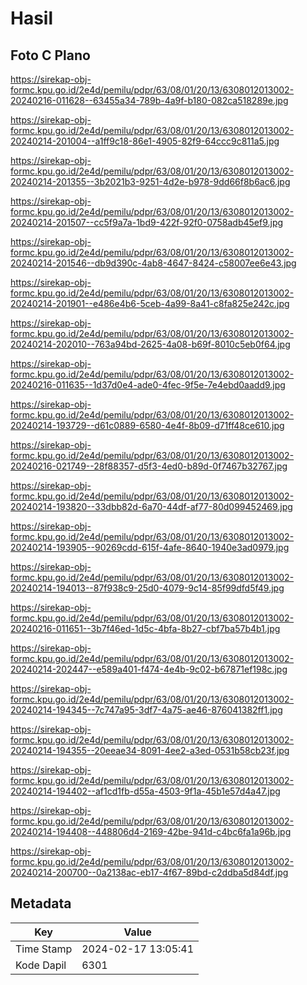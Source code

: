 # Hasil

## Foto C Plano

https://sirekap-obj-formc.kpu.go.id/2e4d/pemilu/pdpr/63/08/01/20/13/6308012013002-20240216-011628--63455a34-789b-4a9f-b180-082ca518289e.jpg

https://sirekap-obj-formc.kpu.go.id/2e4d/pemilu/pdpr/63/08/01/20/13/6308012013002-20240214-201004--a1ff9c18-86e1-4905-82f9-64ccc9c811a5.jpg

https://sirekap-obj-formc.kpu.go.id/2e4d/pemilu/pdpr/63/08/01/20/13/6308012013002-20240214-201355--3b2021b3-9251-4d2e-b978-9dd66f8b6ac6.jpg

https://sirekap-obj-formc.kpu.go.id/2e4d/pemilu/pdpr/63/08/01/20/13/6308012013002-20240214-201507--cc5f9a7a-1bd9-422f-92f0-0758adb45ef9.jpg

https://sirekap-obj-formc.kpu.go.id/2e4d/pemilu/pdpr/63/08/01/20/13/6308012013002-20240214-201546--db9d390c-4ab8-4647-8424-c58007ee6e43.jpg

https://sirekap-obj-formc.kpu.go.id/2e4d/pemilu/pdpr/63/08/01/20/13/6308012013002-20240214-201901--e486e4b6-5ceb-4a99-8a41-c8fa825e242c.jpg

https://sirekap-obj-formc.kpu.go.id/2e4d/pemilu/pdpr/63/08/01/20/13/6308012013002-20240214-202010--763a94bd-2625-4a08-b69f-8010c5eb0f64.jpg

https://sirekap-obj-formc.kpu.go.id/2e4d/pemilu/pdpr/63/08/01/20/13/6308012013002-20240216-011635--1d37d0e4-ade0-4fec-9f5e-7e4ebd0aadd9.jpg

https://sirekap-obj-formc.kpu.go.id/2e4d/pemilu/pdpr/63/08/01/20/13/6308012013002-20240214-193729--d61c0889-6580-4e4f-8b09-d71ff48ce610.jpg

https://sirekap-obj-formc.kpu.go.id/2e4d/pemilu/pdpr/63/08/01/20/13/6308012013002-20240216-021749--28f88357-d5f3-4ed0-b89d-0f7467b32767.jpg

https://sirekap-obj-formc.kpu.go.id/2e4d/pemilu/pdpr/63/08/01/20/13/6308012013002-20240214-193820--33dbb82d-6a70-44df-af77-80d099452469.jpg

https://sirekap-obj-formc.kpu.go.id/2e4d/pemilu/pdpr/63/08/01/20/13/6308012013002-20240214-193905--90269cdd-615f-4afe-8640-1940e3ad0979.jpg

https://sirekap-obj-formc.kpu.go.id/2e4d/pemilu/pdpr/63/08/01/20/13/6308012013002-20240214-194013--87f938c9-25d0-4079-9c14-85f99dfd5f49.jpg

https://sirekap-obj-formc.kpu.go.id/2e4d/pemilu/pdpr/63/08/01/20/13/6308012013002-20240216-011651--3b7f46ed-1d5c-4bfa-8b27-cbf7ba57b4b1.jpg

https://sirekap-obj-formc.kpu.go.id/2e4d/pemilu/pdpr/63/08/01/20/13/6308012013002-20240214-202447--e589a401-f474-4e4b-9c02-b67871ef198c.jpg

https://sirekap-obj-formc.kpu.go.id/2e4d/pemilu/pdpr/63/08/01/20/13/6308012013002-20240214-194345--7c747a95-3df7-4a75-ae46-876041382ff1.jpg

https://sirekap-obj-formc.kpu.go.id/2e4d/pemilu/pdpr/63/08/01/20/13/6308012013002-20240214-194355--20eeae34-8091-4ee2-a3ed-0531b58cb23f.jpg

https://sirekap-obj-formc.kpu.go.id/2e4d/pemilu/pdpr/63/08/01/20/13/6308012013002-20240214-194402--af1cd1fb-d55a-4503-9f1a-45b1e57d4a47.jpg

https://sirekap-obj-formc.kpu.go.id/2e4d/pemilu/pdpr/63/08/01/20/13/6308012013002-20240214-194408--448806d4-2169-42be-941d-c4bc6fa1a96b.jpg

https://sirekap-obj-formc.kpu.go.id/2e4d/pemilu/pdpr/63/08/01/20/13/6308012013002-20240214-200700--0a2138ac-eb17-4f67-89bd-c2ddba5d84df.jpg


## Metadata

| Key        | Value               |
| ---------- | ------------------- |
| Time Stamp | 2024-02-17 13:05:41 |
| Kode Dapil | 6301                |



